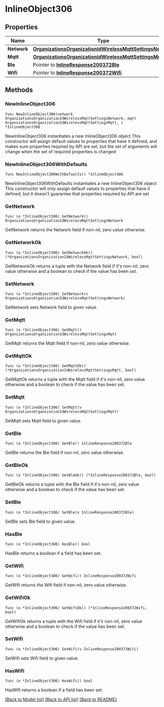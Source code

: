 # InlineObject306

## Properties

Name | Type | Description | Notes
------------ | ------------- | ------------- | -------------
**Network** | [**OrganizationsOrganizationIdWirelessMqttSettingsNetwork**](OrganizationsOrganizationIdWirelessMqttSettingsNetwork.md) |  | 
**Mqtt** | [**OrganizationsOrganizationIdWirelessMqttSettingsMqtt**](OrganizationsOrganizationIdWirelessMqttSettingsMqtt.md) |  | 
**Ble** | Pointer to [**InlineResponse200372Ble**](InlineResponse200372Ble.md) |  | [optional] 
**Wifi** | Pointer to [**InlineResponse200372Wifi**](InlineResponse200372Wifi.md) |  | [optional] 

## Methods

### NewInlineObject306

`func NewInlineObject306(network OrganizationsOrganizationIdWirelessMqttSettingsNetwork, mqtt OrganizationsOrganizationIdWirelessMqttSettingsMqtt, ) *InlineObject306`

NewInlineObject306 instantiates a new InlineObject306 object
This constructor will assign default values to properties that have it defined,
and makes sure properties required by API are set, but the set of arguments
will change when the set of required properties is changed

### NewInlineObject306WithDefaults

`func NewInlineObject306WithDefaults() *InlineObject306`

NewInlineObject306WithDefaults instantiates a new InlineObject306 object
This constructor will only assign default values to properties that have it defined,
but it doesn't guarantee that properties required by API are set

### GetNetwork

`func (o *InlineObject306) GetNetwork() OrganizationsOrganizationIdWirelessMqttSettingsNetwork`

GetNetwork returns the Network field if non-nil, zero value otherwise.

### GetNetworkOk

`func (o *InlineObject306) GetNetworkOk() (*OrganizationsOrganizationIdWirelessMqttSettingsNetwork, bool)`

GetNetworkOk returns a tuple with the Network field if it's non-nil, zero value otherwise
and a boolean to check if the value has been set.

### SetNetwork

`func (o *InlineObject306) SetNetwork(v OrganizationsOrganizationIdWirelessMqttSettingsNetwork)`

SetNetwork sets Network field to given value.


### GetMqtt

`func (o *InlineObject306) GetMqtt() OrganizationsOrganizationIdWirelessMqttSettingsMqtt`

GetMqtt returns the Mqtt field if non-nil, zero value otherwise.

### GetMqttOk

`func (o *InlineObject306) GetMqttOk() (*OrganizationsOrganizationIdWirelessMqttSettingsMqtt, bool)`

GetMqttOk returns a tuple with the Mqtt field if it's non-nil, zero value otherwise
and a boolean to check if the value has been set.

### SetMqtt

`func (o *InlineObject306) SetMqtt(v OrganizationsOrganizationIdWirelessMqttSettingsMqtt)`

SetMqtt sets Mqtt field to given value.


### GetBle

`func (o *InlineObject306) GetBle() InlineResponse200372Ble`

GetBle returns the Ble field if non-nil, zero value otherwise.

### GetBleOk

`func (o *InlineObject306) GetBleOk() (*InlineResponse200372Ble, bool)`

GetBleOk returns a tuple with the Ble field if it's non-nil, zero value otherwise
and a boolean to check if the value has been set.

### SetBle

`func (o *InlineObject306) SetBle(v InlineResponse200372Ble)`

SetBle sets Ble field to given value.

### HasBle

`func (o *InlineObject306) HasBle() bool`

HasBle returns a boolean if a field has been set.

### GetWifi

`func (o *InlineObject306) GetWifi() InlineResponse200372Wifi`

GetWifi returns the Wifi field if non-nil, zero value otherwise.

### GetWifiOk

`func (o *InlineObject306) GetWifiOk() (*InlineResponse200372Wifi, bool)`

GetWifiOk returns a tuple with the Wifi field if it's non-nil, zero value otherwise
and a boolean to check if the value has been set.

### SetWifi

`func (o *InlineObject306) SetWifi(v InlineResponse200372Wifi)`

SetWifi sets Wifi field to given value.

### HasWifi

`func (o *InlineObject306) HasWifi() bool`

HasWifi returns a boolean if a field has been set.


[[Back to Model list]](../README.md#documentation-for-models) [[Back to API list]](../README.md#documentation-for-api-endpoints) [[Back to README]](../README.md)


